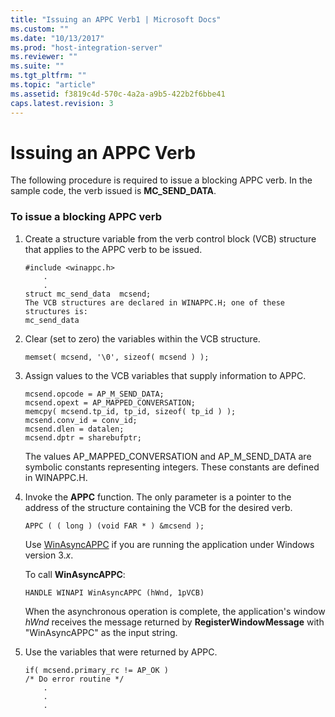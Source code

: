 ```yaml
---
title: "Issuing an APPC Verb1 | Microsoft Docs"
ms.custom: ""
ms.date: "10/13/2017"
ms.prod: "host-integration-server"
ms.reviewer: ""
ms.suite: ""
ms.tgt_pltfrm: ""
ms.topic: "article"
ms.assetid: f3819c4d-570c-4a2a-a9b5-422b2f6bbe41
caps.latest.revision: 3
---
```

# Issuing an APPC Verb
The following procedure is required to issue a blocking APPC verb. In the sample code, the verb issued is **MC_SEND_DATA**.  
  
### To issue a blocking APPC verb  
  
1.  Create a structure variable from the verb control block (VCB) structure that applies to the APPC verb to be issued.  
  
    ```  
    #include <winappc.h>  
        .  
        .  
    struct mc_send_data  mcsend;  
    The VCB structures are declared in WINAPPC.H; one of these structures is:  
    mc_send_data  
    ```  
  
2.  Clear (set to zero) the variables within the VCB structure.  
  
    ```  
    memset( mcsend, '\0', sizeof( mcsend ) );  
    ```  
  
3.  Assign values to the VCB variables that supply information to APPC.  
  
    ```  
    mcsend.opcode = AP_M_SEND_DATA;  
    mcsend.opext = AP_MAPPED_CONVERSATION;  
    memcpy( mcsend.tp_id, tp_id, sizeof( tp_id ) );  
    mcsend.conv_id = conv_id;  
    mcsend.dlen = datalen;  
    mcsend.dptr = sharebufptr;  
    ```  
  
     The values AP_MAPPED_CONVERSATION and AP_M_SEND_DATA are symbolic constants representing integers. These constants are defined in WINAPPC.H.  
  
4.  Invoke the **APPC** function. The only parameter is a pointer to the address of the structure containing the VCB for the desired verb.  
  
    ```  
    APPC ( ( long ) (void FAR * ) &mcsend );  
    ```  
  
     Use [WinAsyncAPPC](../Topic/WinAsyncAPPC2.md) if you are running the application under Windows version 3.*x*.  
  
     To call **WinAsyncAPPC**:  
  
    ```  
    HANDLE WINAPI WinAsyncAPPC (hWnd, 1pVCB)  
    ```  
  
     When the asynchronous operation is complete, the application's window *hWnd* receives the message returned by **RegisterWindowMessage** with "WinAsyncAPPC" as the input string.  
  
5.  Use the variables that were returned by APPC.  
  
    ```  
    if( mcsend.primary_rc != AP_OK )   
    /* Do error routine */  
        .  
        .  
        .  
    ```